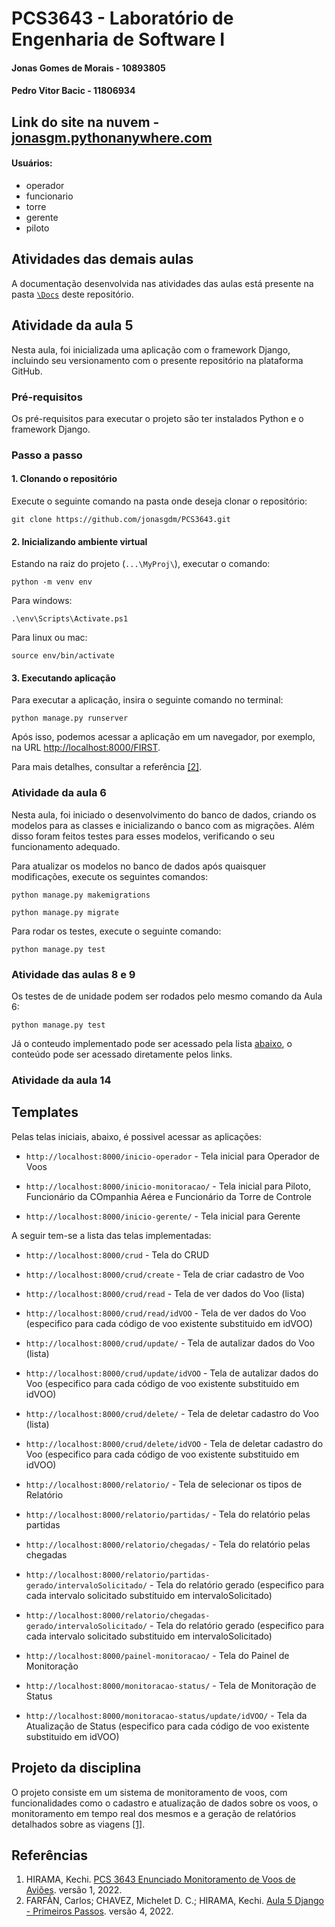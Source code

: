 # PCS3643 - Laboratório de Engenharia de Software I
#### Jonas Gomes de Morais - 10893805
#### Pedro Vitor Bacic - 11806934

## Link do site na nuvem - [jonasgm.pythonanywhere.com](jonasgm.pythonanywhere.com)
#### Usuários:
- operador
- funcionario
- torre
- gerente
- piloto

## Atividades das demais aulas
A documentação desenvolvida nas atividades das aulas está presente na pasta [`\Docs`](https://github.com/jonasgdm/PCS3643/tree/main/Docs) deste repositório.

## Atividade da aula 5
Nesta aula, foi inicializada uma aplicação com o framework Django, incluindo seu versionamento com o presente repositório na plataforma GitHub.

### Pré-requisitos

Os pré-requisitos para executar o projeto são ter instalados Python e o framework Django.

### Passo a passo

#### 1. Clonando o repositório

Execute o seguinte comando na pasta onde deseja clonar o repositório:

```
git clone https://github.com/jonasgdm/PCS3643.git
```

#### 2. Inicializando ambiente virtual
Estando na raiz do projeto (`...\MyProj\`), executar o comando:

```
python -m venv env
```

Para windows:
```
.\env\Scripts\Activate.ps1
```

Para linux ou mac:
```
source env/bin/activate
```

#### 3. Executando aplicação
Para executar a aplicação, insira o seguinte comando no terminal:

```
python manage.py runserver
```

Após isso, podemos acessar a aplicação em um navegador, por exemplo, na URL [http://localhost:8000/FIRST](http://localhost:8000/FIRST).

Para mais detalhes, consultar a referência [\[2\]](#Referências).

### Atividade da aula 6
Nesta aula, foi iniciado o desenvolvimento do banco de dados, criando os modelos para as classes e inicializando o banco com as migrações. Além disso foram feitos testes para esses modelos, verificando o seu funcionamento adequado.

Para atualizar os modelos no banco de dados após quaisquer modificações, execute os seguintes comandos:

```
python manage.py makemigrations
```

```
python manage.py migrate
```

Para rodar os testes, execute o seguinte comando:

```
python manage.py test
```

### Atividade das aulas 8 e 9
Os testes de  de unidade podem ser rodados pelo mesmo comando da Aula 6:

```
python manage.py test
```

Já o conteudo implementado pode ser acessado pela lista [abaixo](#Templates), o conteúdo pode ser acessado diretamente pelos links. 

### Atividade da aula 14

## Templates
Pelas telas iniciais, abaixo, é possivel acessar as aplicações:

- `http://localhost:8000/inicio-operador` - Tela inicial para Operador de Voos

- `http://localhost:8000/inicio-monitoracao/` - Tela inicial para Piloto, Funcionário da COmpanhia Aérea e Funcionário da Torre de Controle

- `http://localhost:8000/inicio-gerente/` - Tela inicial para Gerente

A seguir tem-se a lista das telas implementadas:

- `http://localhost:8000/crud` - Tela do CRUD

- `http://localhost:8000/crud/create` - Tela de criar cadastro de Voo 

- `http://localhost:8000/crud/read` - Tela de ver dados do Voo (lista)

- `http://localhost:8000/crud/read/idVOO` - Tela de ver dados do Voo (especifico para cada código de voo existente substituido em idVOO)

- `http://localhost:8000/crud/update/` - Tela de autalizar dados do Voo (lista)

- `http://localhost:8000/crud/update/idVOO` - Tela de autalizar dados do Voo (especifico para cada código de voo existente substituido em idVOO)

- `http://localhost:8000/crud/delete/` - Tela de deletar cadastro do Voo (lista)

- `http://localhost:8000/crud/delete/idVOO` - Tela de deletar cadastro do Voo (especifico para cada código de voo existente substituido em idVOO)

- `http://localhost:8000/relatorio/` - Tela de selecionar os tipos de Relatório

- `http://localhost:8000/relatorio/partidas/` - Tela do relatório pelas partidas

- `http://localhost:8000/relatorio/chegadas/` - Tela do relatório pelas chegadas

- `http://localhost:8000/relatorio/partidas-gerado/intervaloSolicitado/` - Tela do relatório gerado (especifico para cada intervalo solicitado substituido em intervaloSolicitado)

- `http://localhost:8000/relatorio/chegadas-gerado/intervaloSolicitado/` - Tela do relatório gerado (especifico para cada intervalo solicitado substituido em intervaloSolicitado)

- `http://localhost:8000/painel-monitoracao/` - Tela do Painel de Monitoração

- `http://localhost:8000/monitoracao-status/` - Tela de Monitoração de Status

- `http://localhost:8000/monitoracao-status/update/idVOO/` - Tela da Atualização de Status (especifico para cada código de voo existente substituido em idVOO)

## Projeto da disciplina
O projeto consiste em um sistema de monitoramento de voos, com funcionalidades como o cadastro e atualização de dados sobre os voos, o monitoramento em tempo real dos mesmos e a geração de relatórios detalhados sobre as viagens [\[1\]](#Referências).

## Referências
1. HIRAMA, Kechi. [PCS 3643 Enunciado Monitoramento de Voos de Aviões](https://edisciplinas.usp.br/pluginfile.php/7309402/mod_resource/content/1/PCS%203643%20Enunciado%20Monitoramento%20de%20Voos%20de%20Avi%C3%B5es%20v1.pdf). versão 1, 2022.
2. FARFÁN, Carlos; CHAVEZ, Michelet D. C.; HIRAMA, Kechi. [Aula 5 Django - Primeiros Passos](https://edisciplinas.usp.br/mod/folder/view.php?id=4478284). versão 4, 2022.
